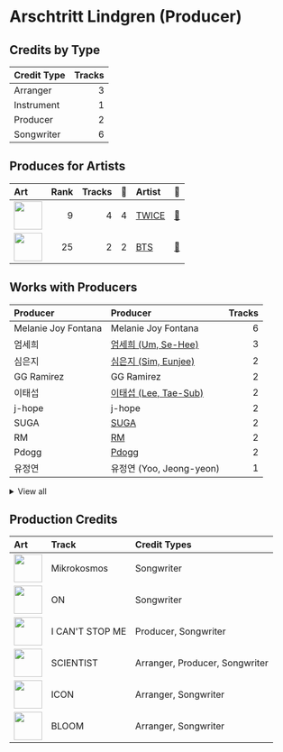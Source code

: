 # Arschtritt Lindgren (Producer)

## Credits by Type

| Credit Type | Tracks |
|:---|---:|
| Arranger | 3 |
| Instrument | 1 |
| Producer | 2 |
| Songwriter | 6 |

## Produces for Artists

| Art | Rank | Tracks | 💚 | Artist | 🔗 |
|:---|---:|---:|---:|:---|:---|
| <img src="https://i.scdn.co/image/ab6761610000e5eb0c6952f39ba680489149a54c" alt="" width="50" /> | 9 | 4 | 4 | [TWICE](../../artists/twice/overview.md) | [🔗](https://open.spotify.com/artist/7n2Ycct7Beij7Dj7meI4X0) |
| <img src="https://i.scdn.co/image/ab6761610000e5ebd642648235ebf3460d2d1f6a" alt="" width="50" /> | 25 | 2 | 2 | [BTS](../../artists/bts/overview.md) | [🔗](https://open.spotify.com/artist/3Nrfpe0tUJi4K4DXYWgMUX) |

## Works with Producers

| Producer | Producer | Tracks |
|:---|:---|---:|
| Melanie Joy Fontana | Melanie Joy Fontana | 6 |
| 엄세희 | [엄세희 (Um, Se-Hee)](../엄세희_(um,_se-hee)/overview.md) | 3 |
| 심은지 | [심은지 (Sim, Eunjee)](../심은지_(sim,_eunjee)/overview.md) | 2 |
| GG Ramirez | GG Ramirez | 2 |
| 이태섭 | [이태섭 (Lee, Tae-Sub)](../이태섭_(lee,_tae-sub)/overview.md) | 2 |
| j-hope | j-hope | 2 |
| SUGA | [SUGA](../suga/overview.md) | 2 |
| RM | [RM](../rm/overview.md) | 2 |
| Pdogg | [Pdogg](../pdogg/overview.md) | 2 |
| 유정연 | 유정연 (Yoo, Jeong-yeon) | 1 |


<details>
<summary>View all</summary>

| Producer | Producer | Tracks |
|:---|:---|---:|
| Hiss noise | Hiss noise | 1 |
| Marcus McCoan | Marcus McCoan | 1 |
| 임찬미 | 임찬미 (Kim, Chan-mi) | 1 |
| Julia Ross | Julia Ross | 1 |
| 구종필 | [구종필 (Koo, Jong-Pil)](../구종필_(koo,_jong-pil)/overview.md) | 1 |
| Erik Reichers | Erik Reichers | 1 |
| DJ Riggins | DJ Riggins | 1 |
| DJ Swivel | DJ Swivel | 1 |
| Ryan Lawrie | Ryan Lawrie | 1 |
| Anne-Marie | Anne-Marie | 1 |
| 이우현 | 이우현 (Lee, Woo-hyun) | 1 |
| EL CAPITXN | EL CAPITXN | 1 |
| Max Seaberg | Max Seaberg | 1 |
| Jaycen Joshua | Jaycen Joshua | 1 |
| Antonina Armato | Antonina Armato | 1 |
| Matt Thomson | Matt Thomson | 1 |
| 72 | 72 | 1 |
| TBHits | TBHits | 1 |
| A. Wright | A. Wright | 1 |
| Max Graham | Max Graham | 1 |
| Alex Williams | Alex Williams | 1 |
| Arcades | Arcades | 1 |
| Camilla Anne Stewart | Camilla Anne Stewart | 1 |
| Krysta Youngs | Krysta Youngs | 1 |
| August Rigo | August Rigo | 1 |
| 구혜진 | [구혜진 (Gu, Hye-jin)](../구혜진_(gu,_hye-jin)/overview.md) | 1 |
| earattack | [earattack](../earattack/overview.md) | 1 |
| 이상엽 | 이상엽 (Lee, Sang-yeob) | 1 |
| Mr. Franks | Mr. Franks | 1 |
| Candace Sosa | Candace Sosa | 1 |
| 홍장미 | 홍장미 (Hong, Jangmi) | 1 |
| 신지영 | 신지영 (Shin, Ji-young) | 1 |
| Jacob Richards | Jacob Richards | 1 |
| KayOne | KayOne | 1 |
| ADORA | ADORA | 1 |
| Tony Maserati | [Tony Maserati](../tony_maserati/overview.md) | 1 |
| 박은정 | 박은정 (박은정) | 1 |
| 박진영 | 박진영 (Park, Jin Young) | 1 |
| Sophia Pae | Sophia Pae | 1 |
| 최혜진 | 최혜진 (Cho, Hye-jin) | 1 |

</details>


## Production Credits

| Art | Track | Credit Types |
|:---|:---|:---|
| <img src="https://i.scdn.co/image/ab67616d0000b27318d0ed4f969b376893f9a38f" alt="" width="50" /> | Mikrokosmos | Songwriter |
| <img src="https://i.scdn.co/image/ab67616d0000b273505190077497c230422f2934" alt="" width="50" /> | ON | Songwriter |
| <img src="https://i.scdn.co/image/ab67616d0000b2736570fd05bcff5edcb16e617d" alt="" width="50" /> | I CAN'T STOP ME | Producer, Songwriter |
| <img src="https://i.scdn.co/image/ab67616d0000b273d1961ecb307c9e05ec8f7e82" alt="" width="50" /> | SCIENTIST | Arranger, Producer, Songwriter |
| <img src="https://i.scdn.co/image/ab67616d0000b273d1961ecb307c9e05ec8f7e82" alt="" width="50" /> | ICON | Arranger, Songwriter |
| <img src="https://i.scdn.co/image/ab67616d0000b273bd8c739ce7e59ae9414c7a26" alt="" width="50" /> | BLOOM | Arranger, Songwriter |